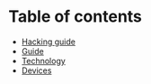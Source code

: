 # Table of contents

* [Hacking guide](README.md)
* [Guide](guide.md)
* [Technology](technology.md)
* [Devices](devices.md)

